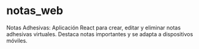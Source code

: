 # notas_web
Notas Adhesivas: Aplicación React para crear, editar y eliminar notas adhesivas virtuales. Destaca notas importantes y se adapta a dispositivos móviles.
